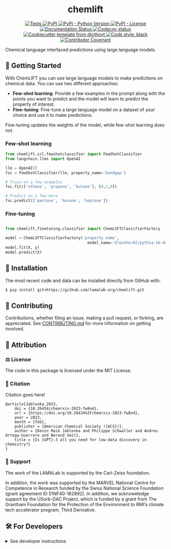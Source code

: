 <!--
<p align="center">
  <img src="https://github.com/lamalab-org/chemlift/raw/main/docs/source/logo.png" height="150">
</p>
-->

<h1 align="center">
  chemlift
</h1>

<p align="center">
    <a href="https://github.com/lamalab-org/chemlift/actions/workflows/tests.yml">
        <img alt="Tests" src="https://github.com/lamalab-org/chemlift/workflows/Tests/badge.svg" />
    </a>
    <a href="https://pypi.org/project/chemlift">
        <img alt="PyPI" src="https://img.shields.io/pypi/v/chemlift" />
    </a>
    <a href="https://pypi.org/project/chemlift">
        <img alt="PyPI - Python Version" src="https://img.shields.io/pypi/pyversions/chemlift" />
    </a>
    <a href="https://github.com/lamalab-org/chemlift/blob/main/LICENSE">
        <img alt="PyPI - License" src="https://img.shields.io/pypi/l/chemlift" />
    </a>
    <a href='https://chemlift.readthedocs.io/en/latest/?badge=latest'>
        <img src='https://readthedocs.org/projects/chemlift/badge/?version=latest' alt='Documentation Status' />
    </a>
    <a href="https://codecov.io/gh/lamalab-org/chemlift/branch/main">
        <img src="https://codecov.io/gh/lamalab-org/chemlift/branch/main/graph/badge.svg" alt="Codecov status" />
    </a>  
    <a href="https://github.com/cthoyt/cookiecutter-python-package">
        <img alt="Cookiecutter template from @cthoyt" src="https://img.shields.io/badge/Cookiecutter-snekpack-blue" /> 
    </a>
    <a href='https://github.com/psf/black'>
        <img src='https://img.shields.io/badge/code%20style-black-000000.svg' alt='Code style: black' />
    </a>
    <a href="https://github.com/lamalab-org/chemlift/blob/main/.github/CODE_OF_CONDUCT.md">
        <img src="https://img.shields.io/badge/Contributor%20Covenant-2.1-4baaaa.svg" alt="Contributor Covenant"/>
    </a>
</p>

Chemical language interfaced predictions using large language models.

## 💪 Getting Started

With ChemLIFT you can use large language models to make predictions on chemical data. 
You can use two different approaches:

- **Few-shot learning**: Provide a few examples in the prompt along with the points you want to predict and the model will learn to predict the property of interest.
- **Fine-tuning**: Fine-tune a large language model on a dataset of your choice and use it to make predictions. 

Fine-tuning updates the weights of the model, while few-shot learning does not.

### Few-shot learning

```python
from chemlift.icl.fewshotclassifier import FewShotClassifier
from langchain.llms import OpenAI

llm = OpenAI()
fsc = FewShotClassifier(llm, property_name='bandgap')

# Train on a few examples
fsc.fit(['ethane', 'propane', 'butane'], [0,1,0])

# Predict on a few more
fsc.predict(['pentane', 'hexane', 'heptane'])
```

### Fine-tuning

```python

from chemlift.finetuning.classifier import ChemLIFTClassifierFactory

model = ChemLIFTClassifierFactory('property name',
                                    model_name='EleutherAI/pythia-1b-deduped').create_model()
model.fit(X, y)
model.predict(X)
```

## 🚀 Installation

<!-- Uncomment this section after your first ``tox -e finish``
The most recent release can be installed from
[PyPI](https://pypi.org/project/chemlift/) with:

```shell
$ pip install chemlift
```
-->

The most recent code and data can be installed directly from GitHub with:

```bash
$ pip install git+https://github.com/lamalab-org/chemlift.git
```

## 👐 Contributing

Contributions, whether filing an issue, making a pull request, or forking, are appreciated. See
[CONTRIBUTING.md](https://github.com/lamalab-org/chemlift/blob/master/.github/CONTRIBUTING.md) for more information on getting involved.

## 👋 Attribution

### ⚖️ License

The code in this package is licensed under the MIT License.


### 📖 Citation

Citation goes here!

```
@article{Jablonka_2023,
    doi = {10.26434/chemrxiv-2023-fw8n4},
    url = {https://doi.org/10.26434%2Fchemrxiv-2023-fw8n4},
    year = 2023,
    month = {feb},
    publisher = {American Chemical Society ({ACS})},
    author = {Kevin Maik Jablonka and Philippe Schwaller and Andres Ortega-Guerrero and Berend Smit},
    title = {Is {GPT}-3 all you need for low-data discovery in chemistry?}
}
```



### 🎁 Support
The work of the LAMALab is supported by the Carl-Zeiss foundation. 

In addition, the work was supported by the MARVEL National Centre for Competence in Research funded by the Swiss National Science Foundation (grant agreement ID 51NF40-182892). In addition, we acknoweledge support by the USorb-DAC Project, which is funded by a grant from The Grantham Foundation for the Protection of the Environment to RMI’s climate tech accelerator program, Third Derivative. 



<!--
### 💰 Funding

This project has been supported by the following grants:

| Funding Body                                             | Program                                                                                                                       | Grant           |
|----------------------------------------------------------|-------------------------------------------------------------------------------------------------------------------------------|-----------------|
| DARPA                                                    | [Automating Scientific Knowledge Extraction (ASKE)](https://www.darpa.mil/program/automating-scientific-knowledge-extraction) | HR00111990009   |
-->


## 🛠️ For Developers

<details>
  <summary>See developer instructions</summary>

The final section of the README is for if you want to get involved by making a code contribution.

### Development Installation

To install in development mode, use the following:

```bash
$ git clone git+https://github.com/lamalab-org/chemlift.git
$ cd chemlift
$ pip install -e .
```

### 🥼 Testing

After cloning the repository and installing `tox` with `pip install tox`, the unit tests in the `tests/` folder can be
run reproducibly with:

```shell
$ tox
```

Additionally, these tests are automatically re-run with each commit in a [GitHub Action](https://github.com/lamalab-org/chemlift/actions?query=workflow%3ATests).

### 📖 Building the Documentation

The documentation can be built locally using the following:

```shell
$ git clone git+https://github.com/lamalab-org/chemlift.git
$ cd chemlift
$ tox -e docs
$ open docs/build/html/index.html
``` 

The documentation automatically installs the package as well as the `docs`
extra specified in the [`setup.cfg`](setup.cfg). `sphinx` plugins
like `texext` can be added there. Additionally, they need to be added to the
`extensions` list in [`docs/source/conf.py`](docs/source/conf.py).

### 📦 Making a Release

After installing the package in development mode and installing
`tox` with `pip install tox`, the commands for making a new release are contained within the `finish` environment
in `tox.ini`. Run the following from the shell:

```shell
$ tox -e finish
```

This script does the following:

1. Uses [Bump2Version](https://github.com/c4urself/bump2version) to switch the version number in the `setup.cfg`,
   `src/chemlift/version.py`, and [`docs/source/conf.py`](docs/source/conf.py) to not have the `-dev` suffix
2. Packages the code in both a tar archive and a wheel using [`build`](https://github.com/pypa/build)
3. Uploads to PyPI using [`twine`](https://github.com/pypa/twine). Be sure to have a `.pypirc` file configured to avoid the need for manual input at this
   step
4. Push to GitHub. You'll need to make a release going with the commit where the version was bumped.
5. Bump the version to the next patch. If you made big changes and want to bump the version by minor, you can
   use `tox -e bumpversion -- minor` after.
</details>
